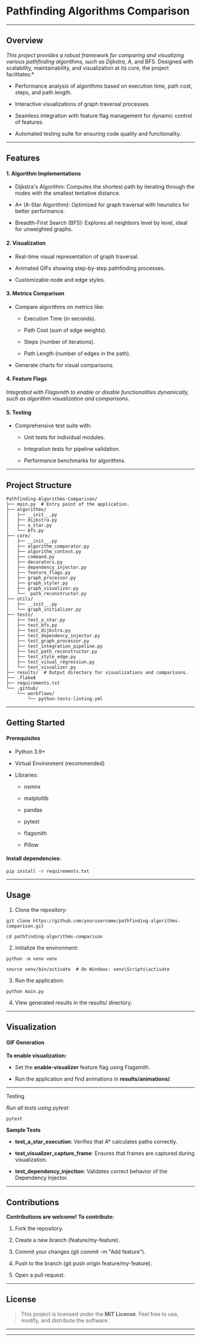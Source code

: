 # Pathfinding Algorithms Comparison

----

## Overview

*This project provides a robust framework for comparing and visualizing various pathfinding algorithms, such as Dijkstra, A*, and BFS. Designed with scalability, maintainability, and visualization at its core, the project facilitates:*

- Performance analysis of algorithms based on execution time, path cost, steps, and path length.

- Interactive visualizations of graph traversal processes.

- Seamless integration with feature flag management for dynamic control of features.

- Automated testing suite for ensuring code quality and functionality.

---
## Features

#### 1. Algorithm Implementations

- Dijkstra's Algorithm: Computes the shortest path by iterating through the nodes with the smallest tentative distance.

- A* (A-Star Algorithm): Optimized for graph traversal with heuristics for better performance.

- Breadth-First Search (BFS): Explores all neighbors level by level, ideal for unweighted graphs.

#### 2. Visualization

- Real-time visual representation of graph traversal.

- Animated GIFs showing step-by-step pathfinding processes.

- Customizable node and edge styles.

#### 3. Metrics Comparison

- Compare algorithms on metrics like:

    - Execution Time (in seconds).
        
    - Path Cost (sum of edge weights).
        
    - Steps (number of iterations).
        
    - Path Length (number of edges in the path).
  

- Generate charts for visual comparisons.

#### 4. Feature Flags

*Integrated with Flagsmith to enable or disable functionalities dynamically, such as algorithm visualization and comparisons.*

#### 5. Testing

- Comprehensive test suite with:

    - Unit tests for individual modules.
    
    - Integration tests for pipeline validation.
    
    - Performance benchmarks for algorithms.

---
## Project Structure

````
Pathfinding-Algorithms-Comparison/
├── main.py  # Entry point of the application.
├── algorithms/
│   ├── __init__.py
│   ├── dijkstra.py
│   ├── a_star.py
│   └── bfs.py
├── core/
│   ├── __init__.py
│   ├── algorithm_comparator.py
│   ├── algorithm_context.py
│   ├── command.py
│   ├── decorators.py
│   ├── dependency_injector.py
│   ├── feature_flags.py
│   ├── graph_processor.py
│   ├── graph_styler.py
│   ├── graph_visualizer.py
│   └──  path_reconstructor.py
├── utils/
│   ├── __init__.py
│   └── graph_initializer.py
├── tests/
│   ├── test_a_star.py  
│   ├── test_bfs.py  
│   ├── test_dijkstra.py 
│   ├── test_dependency_injector.py
│   ├── test_graph_processor.py
│   ├── test_integration_pipeline.py
│   ├── test_path_reconstructor.py
│   ├── test_style_edge.py
│   ├── test_visual_regression.py
│   └── test_visualizer.py  
├── results/  # Output directory for visualizations and comparisons.
├── .flake8
├── requirements.txt
└── .github/
    └── workflows/
        └── python-tests-linting.yml
````

---
## Getting Started

#### Prerequisites

- Python 3.9+

- Virtual Environment (recommended)

- Libraries:

    - osmnx
    
    - matplotlib
    
    - pandas
    
    - pytest
    
    - flagsmith
    
    - Pillow

#### Install dependencies:

```pip install -r requirements.txt```

---

## Usage

1. Clone the repository:

````git clone https://github.com/yourusername/pathfinding-algorithms-comparison.git````

````cd pathfinding-algorithms-comparison````

2. Initialize the environment:

````python -m venv venv````

`````source venv/bin/activate  # On Windows: venv\Scripts\activate`````

3. Run the application:

```python main.py```

4. View generated results in the results/ directory.

---

## Visualization

#### GIF Generation

**To enable visualization:**

- Set the **enable-visualizer** feature flag using Flagsmith.

- Run the application and find animations in **results/animations/**.

---

Testing

*Run all tests using pytest:*

```pytest```

**Sample Tests**

- **test_a_star_execution**: Verifies that A* calculates paths correctly.

- **test_visualizer_capture_frame**: Ensures that frames are captured during visualization.

- **test_dependency_injection**: Validates correct behavior of the Dependency Injector.

---
## Contributions

**Contributions are welcome! To contribute:**

1. Fork the repository.

2. Create a new branch (feature/my-feature).

3. Commit your changes (git commit -m "Add feature").

4. Push to the branch (git push origin feature/my-feature).

5. Open a pull request.

---

## License

>This project is licensed under the **MIT License**. Feel free to use, modify, and distribute the software.

---

---


